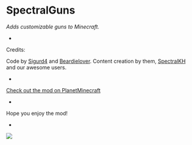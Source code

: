 # SpectralGuns #
*Adds customizable guns to Minecraft.*

-

Credits:

Code  by [Sigurd4](http://www.planetminecraft.com/member/sigurd4) and [Beardielover](http://www.planetminecraft.com/member/beardielover).
Content creation by them, [SpectralKH](http://www.planetminecraft.com/member/spectralkh) and our awesome users.

-

[Check out the mod on PlanetMinecraft](http://www.planetminecraft.com/mod/spectralguns)

-

Hope you enjoy the mod!

-

![](http://i.imgur.com/B2cqUh2.png)
